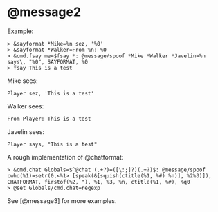 # @message2
Example:
```
> &sayformat *Mike=%n sez, '%0'
> &sayformat *Walker=From %n: %0
> &cmd.fsay me=$fsay *: @message/spoof *Mike *Walker *Javelin=%n says\, "%0", SAYFORMAT, %0
> fsay This is a test
```

Mike sees:
```
Player sez, 'This is a test'
```
Walker sees:
```
From Player: This is a test
```
Javelin sees:
```
Player says, "This is a test"
```

A rough implementation of @chatformat:
```
> &cmd.chat Globals=$^@chat (.+?)=([\:;]?)(.+?)$: @message/spoof cwho(%1)=setr(0,<%1> [speak(&[squish(ctitle(%1, %#) %n)], %2%3)]), CHATFORMAT, firstof(%2, "), %1, %3, %n, ctitle(%1, %#), %q0
> @set Globals/cmd.chat=regexp
```

See [@message3] for more examples.

